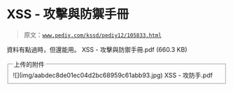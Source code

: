 # XSS - 攻擊與防禦手冊

> 原文：[`www.pediy.com/kssd/pediy12/105833.html`](https://www.pediy.com/kssd/pediy12/105833.html)

資料有點過時，但還能用。 XSS - 攻擊與防禦手冊.pdf (660.3 KB)

<fieldset><legend>上传的附件</legend> ![](img/aabdec8de01ec04d2bc68959c61abb93.jpg) XSS - 攻防手.pdf
</fieldset>